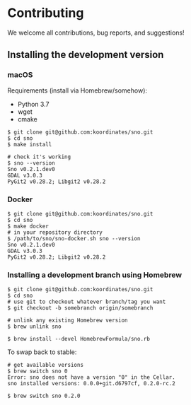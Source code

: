 # Contributing

We welcome all contributions, bug reports, and suggestions!

## Installing the development version

### macOS

Requirements (install via Homebrew/somehow):
* Python 3.7
* wget
* cmake

```console
$ git clone git@github.com:koordinates/sno.git
$ cd sno
$ make install

# check it's working
$ sno --version
Sno v0.2.1.dev0
GDAL v3.0.3
PyGit2 v0.28.2; Libgit2 v0.28.2
```

### Docker

```console
$ git clone git@github.com:koordinates/sno.git
$ cd sno
$ make docker
# in your repository directory
$ /path/to/sno/sno-docker.sh sno --version
Sno v0.2.1.dev0
GDAL v3.0.3
PyGit2 v0.28.2; Libgit2 v0.28.2
```

### Installing a development branch using Homebrew

```console
$ git clone git@github.com:koordinates/sno.git
$ cd sno
# use git to checkout whatever branch/tag you want
$ git checkout -b somebranch origin/somebranch

# unlink any existing Homebrew version
$ brew unlink sno

$ brew install --devel HomebrewFormula/sno.rb
```

To swap back to stable:
```console
# get available versions
$ brew switch sno 0
Error: sno does not have a version "0" in the Cellar.
sno installed versions: 0.0.0+git.d6797cf, 0.2.0-rc.2

$ brew switch sno 0.2.0
```
